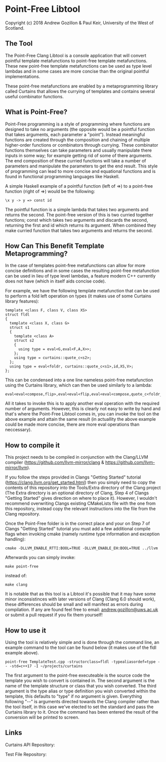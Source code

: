 # Point-Free Libtool  

Copyright (c) 2018 Andrew Gozillon & Paul Keir, University of the West of Scotland.

## The Tool 

The Point-Free Clang Libtool is a console application that will convert pointful template metafunctions to point-free template metafunctions. These new point-free template metafunctions can be used as type level lambdas and in some cases are more concise than the original pointful implementations. 

These point-free metafunctions are enabled by a metaprogramming library called Curtains that allows the currying of templates and contains several useful combinator functions.   

## What is Point-Free?   

Point-Free programming is a style of programming where functions are designed to take no arguments (the opposite would be a pointful function that takes arguments, each parameter a "point"). Instead meaningful functions are created through the composition and chaining of multiple higher-order functions or combinators through currying. These combinator functions themselves can take parameters and usually manipulate there inputs in some way; for example getting rid of some of there arguments. The end composition of these curried functions will take a number of parameters and manipulate the parameters to get the end result. This style of programming can lead to more concise and equational functions and is found in functional programming languages like Haskell.  

A simple Haskell example of a pointful function (left of =>) to a point-free function (right of =>) would be the following:
```
\x y -> y => const id
```
The pointful function is a simple lambda that takes two arguments and returns the second. The point-free version of this is two curried together functions; const which takes two arguments and discards the second, returning the first and id which returns its argument. When combined they make curried function that takes two arguments and returns the second.  
     
## How Can This Benefit Template Metaprogramming?  

In the case of templates point-free metafunctions can allow for more concise definitions and in some cases the resulting point-free metafunction can be used in lieu of type level lambdas, a feature modern C++ currently does not have (which in itself aids concise code).

For example, we have the following template metafunction that can be used to perform a fold left operation on types (it makes use of some Curtains library features): 

```
template <class F, class V, class XS>
struct fldl 
{
  template <class X, class G>
  struct s1 
  {
    template <class A>
    struct s2 
	{
      using type = eval<G,eval<F,A,X>>;
    };
    using type = curtains::quote_c<s2>;
  };
  using type = eval<foldr, curtains::quote_c<s1>,id,XS,V>;
};
```

This can be condensed into a one line nameless point-free metafunction using the Curtains library, which can then be used similarly to a lambda:    

```
eval<eval<compose,flip>,eval<eval<flip,eval<eval<compose,quote_c<foldr_c>>,eval<eval<compose,eval<compose,eval<flip,compose>>>,flip>>>,quote<id_t>>>;
```

All it takes to invoke this is to apply another eval operation with the required number of arguments. However, this is clearly not easy to write by hand and that's where the Point-Free Libtool comes in, you can invoke the tool on the above example and attain the same result (in actuallity the above example could be made more concise, there are more eval operations than neccessary).   

## How to compile it 

This project needs to be compiled in conjunction with the Clang/LLVM compiler (https://github.com/llvm-mirror/clang & https://github.com/llvm-mirror/llvm).

If you follow the steps provided in Clangs "Getting Started" tutorial (https://clang.llvm.org/get_started.html) then you simply need to copy the contents of this repository into the Tools/Extra directory of the Clang project (The Extra directory is an optional directory of Clang, Step 4 of Clangs "Getting Started" gives direction on where to place it). However, I wouldn't recommend overwriting Clangs existing CMakeLists file with the one from this repository, instead copy the relevant instructions into the file from the Clang repository.  

Once the Point-Free folder is in the correct place and your on Step 7 of Clangs "Getting Started" tutorial you must add a few additional compile flags when invoking cmake (namely runtime type information and exception handling):
```
cmake -DLLVM_ENABLE_RTTI:BOOL=TRUE -DLLVM_ENABLE_EH:BOOL=TRUE ../llvm
```
Afterwards you can simply invoke: 
```
make point-free
```
instead of: 
```
make clang
```

It is notable that as this tool is a Libtool it's possible that it may have some minor inconsistinces with later versions of Clang (Clang 6.0 should work), these differences should be small and will manifest as errors during compilation. If any are found feel free to email: andrew.gozillon@uws.ac.uk or submit a pull request if you fix them yourself!

## How to use it 

Using the tool is relatively simple and is done through the command line, an example command to the tool can be found below (it makes use of the fldl example above).
```  
point-free TemplateTest.cpp -structorclass=fldl -typealiasordef=type -- -std=c++17 -I ~/projects/curtains
```
The first argument to the point-free executeable is the source code the template you wish to convert is contained in. The second argument is the name of the template structure or class that you wish converted. The third argument is the type alias or type definition you wish converted within the template, this defaults to "type" if no argument is given. Everything following "--" is arguments directed towards the Clang compiler rather than the tool itself, in this case we've elected to set the standard and pass the Curtains library to it. Once the command has been entered the result of the conversion will be printed to screen. 

## Links 

Curtains API Repository:
 
Test File Repository:
 